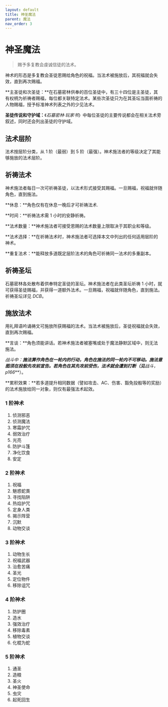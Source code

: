 ```yaml
---
layout: default
title: 神圣魔法
parent: 魔法
nav_order: 3
---
```


# 神圣魔法

> 赐予多复教会虔诚信徒的法术。

神术的形态是多复教会圣徒恩赐给角色的祝福。当法术被施放后，其祝福就会失效，直到再次赐福。

**主圣徒和次圣徒：**在石墓密林供奉的百位圣徒中，有三十四位是主圣徒，其有权柄为祈祷者赐福，每位都关联特定法术。某些次圣徒只为在其圣坛当面祈祷的人物赐福，授予标准神术列表之外的少见法术。

**圣徒传说和守护域：**《*石墓密林·玩家书*》中每位圣徒的主要传说都会在相关法术旁叙述，同时还会列出圣徒的守护域。

## 法术层阶

法术按层阶分类，从 1 阶（最弱）到 5 阶（最强）。神术施法者的等级决定了其能够施放的法术层阶。

## 祈祷法术

神术施法者每日一次可祈祷圣徒，以法术形式接受其赐福。一旦赐福，祝福就伴随角色，直到施法。

**休息：**角色仅有在休息一晚后才可祈祷法术.

**时间：**祈祷法术需 1 小时的安静祈祷。

**法术数量：**神术施法者可接受恩赐的法术数量上限取决于其职业和等级。

**法术选择：**在祈祷法术时，神术施法者可选择本文中列出的任何适用层阶的神术。

**重复法术：**能释放多道既定层阶法术的角色可祈祷同一法术的多重副本。

## 祈祷圣坛

石墓密林各处散布着供奉特定圣徒的圣坛。神术施法者在此类圣坛祈祷 1 小时，就可获得圣徒赐福，并获得一道额外法术。一旦赐福，祝福就伴随角色，直到施法。祈祷圣坛详见 *DCB*。

## 施放法术

用礼拜语吟诵祷文可施放所获赐福的法术。当法术被施放后，圣徒祝福就会失效，直到再次赐福。

**言谈：**角色须能讲话。若神术施法者被塞嘴或处于魔法静默区域中，则无法施法。

**战斗中：**施法算作角色在一轮内的行动，角色在施法的同一轮内不可移动。施法意图须在投骰先攻前宣告。若角色在其先攻前受伤，法术就会遭到打断（见***战斗，p166***）。

**累积效果：**若多道提升相同数据（譬如攻击、AC、伤害、豁免投骰等的奖励）的法术施放给同一对象，则仅有最强法术起效。

### 1 阶神术

1. 侦测邪恶
2. 侦测魔法
3. 寒霜护咒
4. 弱效治疗
5. 光亮
6. 防护斗篷
7. 净化饮食
8. 安定

### 2 阶神术

1. 祝福
2. 魅惑蛇类
3. 寻找陷阱
4. 热焰护咒
5. 定身人类
6. 揭示阵营
7. 沉默
8. 动物交谈

### 3 阶神术

1. 动物生长
2. 祝福武器
3. 治愈苦痛
4. 圣光
5. 定位物件
6. 移除诅咒

### 4 阶神术

1. 防护圈
2. 造水
3. 强效治疗
4. 移除毒素
5. 植物交谈
6. 化棍为蛇

### 5 阶神术

1. 通圣
2. 造粮
3. 圣火
4. 神圣使命
5. 虫灾
6. 起死回生
